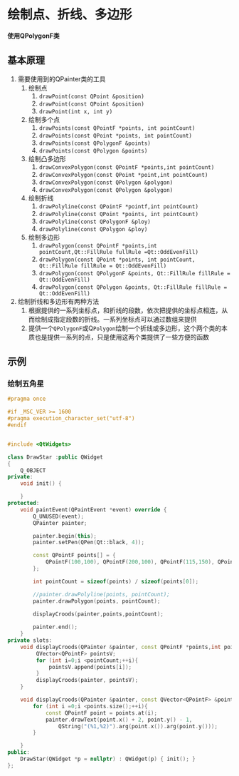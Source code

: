 # 绘制点、折线、多边形

**使用QPolygonF类**

## 基本原理

1. 需要使用到的QPainter类的工具
    1. 绘制点
        1. `drawPoint(const QPoint &position)`
        2. `drawPoint(const QPoint &position)`
        3. `drawPoint(int x, int y)`
    2. 绘制多个点
        1. `drawPoints(const QPointF *points, int pointCount)`
        2. `drawPoints(const QPoint *points, int pointCount)`
        3. `drawPoints(const QPolygonF &points)`
        4. `drawPoints(const QPolygon &points)`
    3. 绘制凸多边形
        1. `drawConvexPolygon(const QPointF *points,int pointCount)`
        2. `drawConvexPolygon(const QPoint *point,int pointCount)`
        3. `drawConvexPolygon(const QPolygon &polygon)`
        4. `drawConvexPolygon(const QPolygon &polygon)`
    4. 绘制折线
        1. `drawPolyline(const QPointF *pointf,int pointCount)`
        2. `drawPolyline(const QPoint *points, int pointCount)`
        3. `drawPolyline(const QPolygonF &ploy)`
        4. `drawPolyline(const QPolygon &ploy)`
    5. 绘制多边形
        1. `drawPolygon(const QPointF *points,int pointCount,Qt::FillRule fullRule =Qt::OddEvenFill)`
        2. `drawPolygon(const QPoint *points, int pointCount, Qt::FillRule fillRule = Qt::OddEvenFill)`
        3. `drawPolygon(const QPolygonF &points, Qt::FillRule fillRule = Qt::OddEvenFill)`
        4. `drawPolygon(const QPolygon &points, Qt::FillRule fillRule = Qt::OddEvenFill)`
2. 绘制折线和多边形有两种方法
    1. 根据提供的一系列坐标点，和折线的段数，依次把提供的坐标点相连，从而绘制成指定段数的折线。一系列坐标点可以通过数组来提供
    2. 提供一个`QPolygonF`或Q`Polygon`绘制一个折线或多边形，这个两个类的本质也是提供一系列的点，只是使用这两个类提供了一些方便的函数


## 示例

### 绘制五角星

```cpp
#pragma once

#if _MSC_VER >= 1600
#pragma execution_character_set("utf-8")
#endif


#include <QtWidgets>

class DrawStar :public QWidget
{
	Q_OBJECT
private:
	void init() {

	}
protected:
	void paintEvent(QPaintEvent *event) override {
		Q_UNUSED(event);
		QPainter painter;

		painter.begin(this);
		painter.setPen(QPen(Qt::black, 4));

		const QPointF points[] = {
			QPointF(100,100), QPointF(200,100), QPointF(115,150), QPointF(150,65),QPointF(185,150)
		};

		int pointCount = sizeof(points) / sizeof(points[0]);

		//painter.drawPolyline(points, pointCount);
		painter.drawPolygon(points, pointCount);

		displayCroods(painter,points,pointCount);
		
		painter.end();
	}
private slots:
	void displayCroods(QPainter &painter, const QPointF *points,int pointCount) {
		 QVector<QPointF> pointsV;
		 for (int i=0;i <pointCount;++i){
			 pointsV.append(points[i]);
		 }
		 displayCroods(painter, pointsV);
	}

	void displayCroods(QPainter &painter, const QVector<QPointF> &points) {
		for (int i =0;i <points.size();++i){
			const QPointF point = points.at(i);
			painter.drawText(point.x() + 2, point.y() - 1,
				QString("(%1,%2)").arg(point.x()).arg(point.y()));
		}

	}
public:
	DrawStar(QWidget *p = nullptr) : QWidget(p) { init(); }
};
```